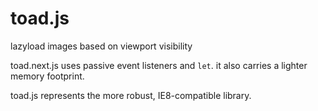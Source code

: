 toad.js
=======
lazyload images based on viewport visibility

toad.next.js uses passive event listeners and `let`. it also carries a lighter memory footprint.

toad.js represents the more robust, IE8-compatible library.
